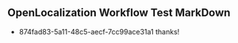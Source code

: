 ## OpenLocalization Workflow Test MarkDown
* 874fad83-5a11-48c5-aecf-7cc99ace31a1 thanks!

<!--HONumber=Aug16_HO5-->


